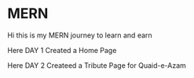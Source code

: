 # MERN
Hi this is my MERN journey to learn and earn


Here DAY 1 Created a Home Page 

Here DAY 2 Createed a Tribute Page for Quaid-e-Azam